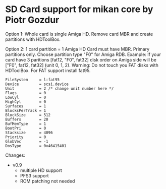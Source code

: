 # SD Card support for mikan core by Piotr Gozdur

Option 1:
  Whole card is single Amiga HD.
  Remove card MBR and create partitions with HDToolBox.

Option 2:
  1 card partition = 1 Amiga HD
  Card must have MBR. Primary partitions only.
  Choose partition type "F0" for Amiga RDB.
  Example: If your card have 3 paritions [fat12, "F0", fat32] disk order on Amiga side will be ["F0", fat12, fat32] (unit 0, 1, 2).
  Warning: Do not touch you FAT disks with HDToolBox.
  For FAT support install fat95.

	FileSystem     = l:fat95
	Device         = scsi.device
	Unit           = 2 /* change unit number here */
	Flags          = 0
	LowCyl         = 0
	HighCyl        = 0
	Surfaces       = 1
	BlocksPerTrack = 1
	BlockSize      = 512
	Buffers        = 20
	BufMemType     = 1
	BootPri        = 0
	Stacksize      = 4096
	Priority       = 0
	GlobVec        = -1
	DosType        = 0x46415401

Changes:

- v0.9
  - multiple HD support
  - PFS3 support
  - ROM patching not needed
